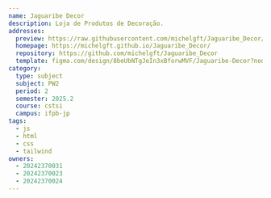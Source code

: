 ```yaml
---
name: Jaguaribe Decor
description: Loja de Produtos de Decoração.
addresses:
  preview: https://raw.githubusercontent.com/michelgft/Jaguaribe_Decor/main/preview.png
  homepage: https://michelgft.github.io/Jaguaribe_Decor/
  repository: https://github.com/michelgft/Jaguaribe_Decor
  template: figma.com/design/8beUbNTgJeIn3xBforwMVF/Jaguaribe-Decor?node-id=0-1&p=f&t=VgQGE9P5PKvHXy8c-0
category:
  type: subject
  subject: PW2
  period: 2
  semester: 2025.2
  course: cstsi
  campus: ifpb-jp
tags:
  - js
  - html
  - css
  - tailwind
owners:
  - 20242370031
  - 20242370023
  - 20242370024
---
```

